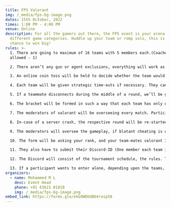 ```yaml
---
title: FPS Valorant
img: /_media/fps-bg-image.png
dates: 15th October, 2022
times: 1:00 PM - 4:00 PM
venue: Online
description: For all the gamers out there, the FPS event is your arena with
  different game categories. Huddle up your team or romp solo, this is your
  chance to win big!
rules: >-
  1. There are going to maximum of 16 teams with 5 members each.(Coaches are
  allowed - 1)

  2. There aren’t any gun or agent exclusions, everything will work as a normal competitive game.

  3. An online coin toss will be held to decide whether the team would like to attack/defend first or eliminate a map.

  4. Each team will be given strategic time-outs if necessary. They can only be availed at the start of a round (During the buy-phase). The time-outs can be availed once during attacking and defending.

  5. If a teammate disconnects during the middle of a round, we’ll be giving a technical time-out during the next round’s buy phase. This also can be availed only twice.

  6. The bracket will be formed in such a way that each team has only one-shot, and there will be no losers bracket.

  7. The moderators of valorant will be overseeing every match. Participants will be disqualified if hate speech, religious, racist terms are used in game chat.

  8. In-case of a server crash, the respective round will be re-started.

  9. The moderators will oversee the gameplay, if blatant cheating is observed, or there is proof. Depending upon the severity of the situation the cheating player will be banned from the tournament or the team will instantly be disqualified.

  10. The form will be asking your rank, and your team-mates valorant ID. Only the team’s IGL has to submit the form, and write the other team-mates RIOT-ID. They must not change it during the tournament.

  11. They also have to submit their Discord-ID (One member each team is enough which will be IGL).

  12. The Discord will consist of the tournament schedule, the rules. There will be multiple channels and VC’s, teams can scrim if they wish to before the tournament.

  13. If a participant wants to enter alone, depending upon the teams, we’ll be putting you in a random team to fill it out.
organizers:
  - name: Mohammed M L
    desc: Event Head
    phone: +91 63621 01810
    img: /_media/fps-bg-image.png
embed_link: https://forms.gle/ekG9WDbUBb4reip56
---
```

